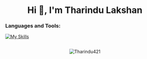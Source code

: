 <h1 align="center">Hi 👋, I'm Tharindu Lakshan</h1>

<p align="left">
</p>

<h3 align="left">Languages and Tools:</h3>
<p align="left">

 [![My Skills](https://skillicons.dev/icons?i=js,html,css,wasm)](https://skillicons.dev)



 
<br>
 
<div style="width:100%;display:flex;justify-content:center;">
  <img  align="center" src="https://github-readme-stats.vercel.app/api/top-langs?username=Tharindu421&show_icons=true&locale=en&layout=compact" alt="Tharindu421" />
</div>
 
